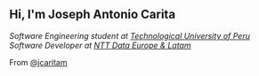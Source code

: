 
<h2> Hi, I'm Joseph Antonio Carita</h2>
<p>
  <em>
    Software Engineering student at <a href="http://www.unb.br">Technological University of Peru</a>
  </br>
    Software Developer at <a href="https://www.thoughtworks.com">NTT Data Europe & Latam</a>
  </em>
</p>

From [@jcaritam](https://github.com/jcaritam)


<!--
**jcaritam/jcaritam** is a ✨ _special_ ✨ repository because its `README.md` (this file) appears on your GitHub profile.

Here are some ideas to get you started:

- 🔭 I’m currently working on ...
- 🌱 I’m currently learning ...
- 👯 I’m looking to collaborate on ...
- 🤔 I’m looking for help with ...
- 💬 Ask me about ...
- 📫 How to reach me: ...
- 😄 Pronouns: ...
- ⚡ Fun fact: ...
-->
